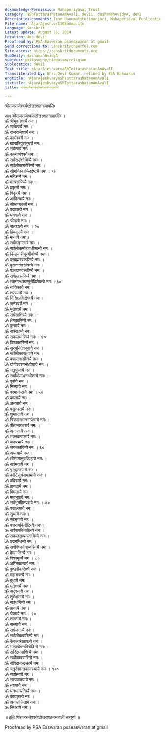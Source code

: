 ```yaml
---
Acknowledge-Permission: Mahaperiyaval Trust
Category: aShTottarashatanAmAvalI, devii, dashamahAvidyA, devI
Description-comments: From Hanumatstutimanjari, Mahaperiaval Publication
File name: rAjarAjeshvarI108nAma.itx
Language: Sanskrit
Latest update: August 16, 2014
Location: doc_devii
Proofread by: PSA Easwaran psaeaswaran at gmail
Send corrections to: Sanskrit@cheerful.com
Site access: https://sanskritdocuments.org
SubDeity: dashamahAvidyA
Subject: philosophy/hinduism/religion
Sublocation: devii
Text title: rAjarAjeshvaryaShTottarashatanAmAvalI
Transliterated by: Shri Devi Kumar, refined by PSA Easwaran
engtitle: rAjarAjeshvaryaShTottarashatanAmAvalI
itxtitle: rAjarAjeshvaryaShTottarashatanAmAvalI
title: राजराजेश्वर्यष्टोत्तरशतनामावली

---
```

  
 श्रीराजराजेश्वर्यष्टोत्तरशतनामावलिः   
  
अथ श्रीराजराजेश्वर्यष्टोत्तरशतनामावलिः ।  
ॐ श्रीभुवनेश्वर्यै नमः ।  
ॐ राजेश्वर्यै नमः ।  
ॐ राजराजेश्वर्यै नमः ।  
ॐ कामेश्वर्यै नमः ।  
ॐ बालात्रिपुरसुन्दर्यै नमः ।  
ॐ सर्वेश्वर्यै नमः ।  
ॐ कल्याणेश्वर्यै नमः ।  
ॐ सर्वसङ्क्षोभिन्यै नमः ।  
ॐ सर्वलोकशरीरिण्यै नमः ।  
ॐ सौगन्धिकामिलद्वेष्ट्यै नमः । १०  
ॐ मन्त्रिण्यै नमः ।  
ॐ मन्त्ररूपिण्यै नमः ।  
ॐ प्रकृत्यै नमः ।  
ॐ विकृत्यै नमः ।  
ॐ आदित्यायै नमः ।  
ॐ सौभाग्यवत्यै नमः ।  
ॐ पद्मावत्यै नमः ।  
ॐ भगवत्यै नमः ।  
ॐ श्रीमत्यै नमः ।  
ॐ सत्यवत्यै नमः । २०  
ॐ प्रियकृत्यै नमः ।  
ॐ मायायै नमः ।  
ॐ सर्वमङ्गलायै नमः ।  
ॐ सर्वलोकमोहनाधीशान्यै नमः ।  
ॐ किङ्करीभूतगीर्वाण्यै नमः ।  
ॐ परब्रह्मस्वरूपिण्यै नमः ।  
ॐ पुराणागमरूपिण्यै नमः ।  
ॐ पञ्चप्रणवरूपिण्यै नमः ।  
ॐ सर्वग्रहरूपिण्यै नमः ।  
ॐ रक्तगन्धकस्तुरीविलेपन्यै नमः । ३०  
ॐ नायिकायै नमः ।  
ॐ शरण्यायै नमः ।  
ॐ निखिलविद्येश्वर्यै नमः ।  
ॐ जनेश्वर्यै नमः ।  
ॐ भूतेश्वर्यै नमः ।  
ॐ सर्वसाक्षिण्यै नमः ।  
ॐ क्षेमकारिण्यै नमः ।  
ॐ पुण्यायै नमः ।  
ॐ सर्वरक्षण्यै नमः ।  
ॐ सकलधारिण्यै नमः । ४०  
ॐ विश्वकारिण्यै नमः ।  
ॐ सुरमुनिदेवनुतायै नमः ।  
ॐ सर्वलोकाराध्यायै नमः ।  
ॐ पद्मासनासीनायै नमः ।  
ॐ योगीश्वरमनोध्येयायै नमः ।  
ॐ चतुर्भुजायै नमः ।  
ॐ सर्वार्थसाधनाधीशायै नमः ।  
ॐ पूर्वायै नमः ।  
ॐ नित्यायै नमः ।  
ॐ परमानन्दायै नमः । ५०  
ॐ कालायै नमः ।  
ॐ अनघायै नमः ।  
ॐ वसुन्धरायै नमः ।  
ॐ शुभप्रदायै नमः ।  
ॐ त्रिकालज्ञानसम्पन्नायै नमः ।  
ॐ पीताम्बरधरायै नमः ।  
ॐ अनन्तायै नमः ।  
ॐ भक्तवत्सलायै नमः ।  
ॐ पादपद्मायै नमः ।  
ॐ जगत्कारिण्यै नमः । ६०  
ॐ अव्ययायै नमः ।  
ॐ लीलामानुषविग्रहायै नमः ।  
ॐ सर्वमयायै नमः ।  
ॐ मृत्युञ्जयायै नमः ।  
ॐ कोटिसूर्यसमप्रभायै नमः ।  
ॐ पवित्रायै नमः ।  
ॐ प्राणदायै नमः ।  
ॐ विमलायै नमः ।  
ॐ महाभूषायै नमः ।  
ॐ सर्वभूतहितप्रदायै नमः । ७०  
ॐ पद्मालयायै नमः ।  
ॐ सुधायै नमः ।  
ॐ स्वङ्गायै नमः ।  
ॐ पद्मरागकिरीटिन्यै नमः ।  
ॐ सर्वपापविनाशिन्यै नमः ।  
ॐ सकलसम्पत्प्रदायिन्यै नमः ।  
ॐ पद्मगन्धिन्यै नमः ।  
ॐ सर्वविघ्नकेशध्वंसिन्यै नमः ।  
ॐ हेममालिन्यै नमः ।  
ॐ विश्वमूर्त्यै नमः । ८०      
ॐ अग्निकल्पायै नमः ।  
ॐ पुण्डरीकक्षिण्यै नमः ।  
ॐ महाशक्त्यै नमः ।  
ॐ बुधायै नमः ।  
ॐ भूतेश्वर्यै नमः ।  
ॐ अदृश्यायै नमः ।  
ॐ शुभेक्षणायै नमः ।  
ॐ सर्वधर्मिण्यै नमः ।  
ॐ प्राणायै नमः ।  
ॐ श्रेष्ठायै नमः । ९०  
ॐ शान्तायै नमः ।  
ॐ सत्त्यायै नमः ।  
ॐ सर्वजनन्यै नमः ।  
ॐ सर्वलोकवासिन्यै नमः ।  
ॐ कैवल्यरेखावल्यै नमः ।  
ॐ भक्तपोषणविनोदिन्यै नमः ।  
ॐ दारिद्र्यनाशिन्यै नमः ।  
ॐ सर्वोपद्रववारिण्यै नमः ।  
ॐ संविदानन्दलहर्यै नमः ।  
ॐ चतुर्दशान्तकोणस्थायै नमः । १००  
ॐ सर्वात्मायै नमः ।  
ॐ सत्यवाक्यायै नमः ।  
ॐ न्यायायै नमः ।  
ॐ धनधान्यनिध्यै नमः ।  
ॐ कायकृत्यै नमः ।  
ॐ अनन्तजितायै नमः ।  
ॐ स्थिरायै नमः ।   
  
॥ इति श्रीराजराजेश्वर्यष्टोत्तरशतनामावली सम्पूर्णा ॥  
  
  
Proofread by PSA Easwaran psaeaswaran at gmail  
  
